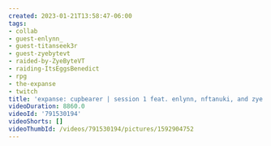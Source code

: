 ```yaml
---
created: 2023-01-21T13:58:47-06:00
tags:
- collab
- guest-enlynn_
- guest-titanseek3r
- guest-zyebytevt
- raided-by-ZyeByteVT
- raiding-ItsEggsBenedict
- rpg
- the-expanse
- twitch
title: 'expanse: cupbearer | session 1 feat. enlynn, nftanuki, and zye!'
videoDuration: 8860.0
videoId: '791530194'
videoShorts: []
videoThumbId: /videos/791530194/pictures/1592904752
---
```

